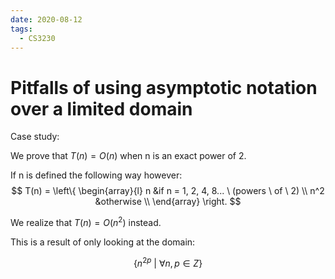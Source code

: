 ```yaml
---
date: 2020-08-12
tags: 
  - CS3230
---
```


# Pitfalls of using asymptotic notation over a limited domain

Case study:

We prove that $T(n) = O(n)$ when n is an exact power of 2.

If n is defined the following way however:
$$
T(n) = \left\{
  \begin{array}{l}
    n   &if n = 1, 2, 4, 8... \ (powers \ of \ 2) \\
    n^2 &otherwise \\
  \end{array}
  \right.
$$

We realize that $T(n) = O(n^2)$ instead.

This is a result of only looking at the domain: 

$$
\{n^{2p} \ | \ ∀ n, p ∈ Ζ \}
$$

